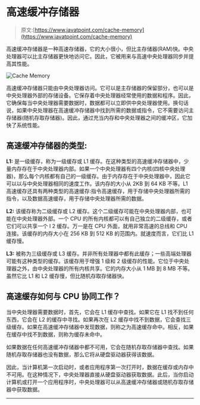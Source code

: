 # 高速缓冲存储器

> 原文:[https://www.javatpoint.com/cache-memory](https://www.javatpoint.com/cache-memory)

高速缓冲存储器是一种高速存储器，它的大小很小，但比主存储器(RAM)快。中央处理器可以比主存储器更快地访问它。因此，它被用来与高速中央处理器同步并提高其性能。

![Cache Memory](../Images/17c9a2d59265f5ff15149f47f8425f7a.png)

高速缓冲存储器只能由中央处理器访问。它可以是主存储器的保留部分，也可以是中央处理器外部的存储设备。它保存着中央处理器经常使用的数据和程序。因此，它确保每当中央处理器需要数据时，数据都可以立即供中央处理器使用。换句话说，如果中央处理器在高速缓冲存储器中找到所需的数据或指令，它不需要访问主存储器(随机存取存储器)。因此，通过充当内存和中央处理器之间的缓冲区，它加快了系统性能。

## 高速缓冲存储器的类型:

**L1:** 是一级缓存，称为一级缓存或 L1 缓存。在这种类型的高速缓冲存储器中，少量内存存在于中央处理器内部。如果一个中央处理器有四个内核(四核中央处理器)，那么每个内核都有自己的一级缓存。由于内存存在于中央处理器中，因此它可以以与中央处理器相同的速度工作。该内存的大小从 2KB 到 64 KB 不等。L1 高速缓存还具有两种类型的高速缓存:指令高速缓存，用于存储中央处理器所需的指令，以及数据高速缓存，用于存储中央处理器所需的数据。

**L2:** 该缓存称为二级缓存或 L2 缓存。这个二级缓存可能在中央处理器内部，也可能在中央处理器外部。一个 CPU 的所有内核都可以有自己独立的二级缓存，或者它们可以共享一个 l 2 缓存。万一是在 CPU 外面，就用非常高速的总线和 CPU 连接。该缓存的内存大小在 256 KB 到 512 KB 的范围内。就速度而言，它们比 L1 缓存慢。

**L3:** 被称为三级缓存或 L3 缓存。并非所有处理器中都有此缓存；一些高端处理器可能有这种类型的缓存。该缓存用于增强 1 级和 2 级缓存的性能。它位于中央处理器之外，由中央处理器的所有内核共享。它的内存大小从 1 MB 到 8 MB 不等。虽然它比 L1 和 L2 缓存慢，但比随机存取存储器快。

## 高速缓存如何与 CPU 协同工作？

当中央处理器需要数据时，首先，它会在 L1 缓存中查找。如果它在 L1 找不到任何东西，它会在 L2 的缓存中寻找。如果再次在 L2 缓存中找不到数据，它会查找三级缓存。如果在高速缓冲存储器中发现数据，则称之为高速缓存命中。相反，如果在缓存中找不到数据，则称为缓存未命中。

如果数据在任何高速缓冲存储器中都不可用，它会在随机存取存储器中查找。如果随机存取存储器也没有数据，那么它将从硬盘驱动器获得该数据。

因此，当计算机第一次启动时，或者应用程序第一次打开时，数据在缓存或内存中不可用。在这种情况下，中央处理器直接从硬盘驱动器获取数据。此后，当你启动计算机或打开一个应用程序时，中央处理器可以从高速缓冲存储器或随机存取存储器中获取数据。

* * *